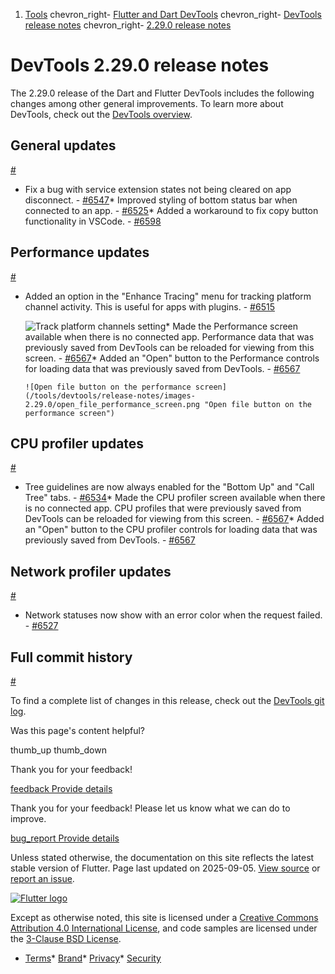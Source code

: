 1. [Tools](/tools) chevron\_right- [Flutter and Dart DevTools](/tools/devtools) chevron\_right- [DevTools release notes](/tools/devtools/release-notes) chevron\_right- [2.29.0 release notes](/tools/devtools/release-notes/release-notes-2.29.0)

DevTools 2.29.0 release notes
=============================

The 2.29.0 release of the Dart and Flutter DevTools includes the following changes among other general improvements. To learn more about DevTools, check out the [DevTools overview](https://docs.flutter.dev/tools/devtools).

General updates
---------------

[#](#general-updates)

* Fix a bug with service extension states not being cleared on app disconnect. - [#6547](https://github.com/flutter/devtools/pull/6547)* Improved styling of bottom status bar when connected to an app. - [#6525](https://github.com/flutter/devtools/pull/6525)* Added a workaround to fix copy button functionality in VSCode. - [#6598](https://github.com/flutter/devtools/pull/6598)

Performance updates
-------------------

[#](#performance-updates)

* Added an option in the "Enhance Tracing" menu for tracking platform channel activity. This is useful for apps with plugins. - [#6515](https://github.com/flutter/devtools/pull/6515)

  ![Track platform channels setting](/tools/devtools/release-notes/images-2.29.0/track_platform_channels.png "Track platform channels setting")* Made the Performance screen available when there is no connected app. Performance data that was previously saved from DevTools can be reloaded for viewing from this screen. - [#6567](https://github.com/flutter/devtools/pull/6567)* Added an "Open" button to the Performance controls for loading data that was previously saved from DevTools. - [#6567](https://github.com/flutter/devtools/pull/6567)

      ![Open file button on the performance screen](/tools/devtools/release-notes/images-2.29.0/open_file_performance_screen.png "Open file button on the performance screen")

CPU profiler updates
--------------------

[#](#cpu-profiler-updates)

* Tree guidelines are now always enabled for the "Bottom Up" and "Call Tree" tabs. - [#6534](https://github.com/flutter/devtools/pull/6534)* Made the CPU profiler screen available when there is no connected app. CPU profiles that were previously saved from DevTools can be reloaded for viewing from this screen. - [#6567](https://github.com/flutter/devtools/pull/6567)* Added an "Open" button to the CPU profiler controls for loading data that was previously saved from DevTools. - [#6567](https://github.com/flutter/devtools/pull/6567)

Network profiler updates
------------------------

[#](#network-profiler-updates)

* Network statuses now show with an error color when the request failed. - [#6527](https://github.com/flutter/devtools/pull/6527)

Full commit history
-------------------

[#](#full-commit-history)

To find a complete list of changes in this release, check out the [DevTools git log](https://github.com/flutter/devtools/tree/v2.29.0).

Was this page's content helpful?

thumb\_up thumb\_down

Thank you for your feedback!

 [feedback Provide details](https://github.com/flutter/website/issues/new?template=1_page_issue.yml&&page-url=https://docs.flutter.dev/tools/devtools/release-notes/release-notes-2.29.0/&page-source=https://github.com/flutter/website/tree/main/src/content/tools/devtools/release-notes/release-notes-2.29.0.md)

Thank you for your feedback! Please let us know what we can do to improve.

 [bug\_report Provide details](https://github.com/flutter/website/issues/new?template=1_page_issue.yml&&page-url=https://docs.flutter.dev/tools/devtools/release-notes/release-notes-2.29.0/&page-source=https://github.com/flutter/website/tree/main/src/content/tools/devtools/release-notes/release-notes-2.29.0.md)

Unless stated otherwise, the documentation on this site reflects the latest stable version of Flutter. Page last updated on 2025-09-05. [View source](https://github.com/flutter/website/tree/main/src/content/tools/devtools/release-notes/release-notes-2.29.0.md) or [report an issue](https://github.com/flutter/website/issues/new?template=1_page_issue.yml&&page-url=https://docs.flutter.dev/tools/devtools/release-notes/release-notes-2.29.0/&page-source=https://github.com/flutter/website/tree/main/src/content/tools/devtools/release-notes/release-notes-2.29.0.md "Report an issue with this page").

[![Flutter logo](/assets/images/branding/flutter/logo+text/horizontal/white.svg)](https://flutter.dev)

Except as otherwise noted, this site is licensed under a [Creative Commons Attribution 4.0 International License](https://creativecommons.org/licenses/by/4.0/), and code samples are licensed under the [3-Clause BSD License](https://opensource.org/licenses/BSD-3-Clause).

* [Terms](/tos "Terms of use")* [Brand](/brand "Brand usage guidelines")* [Privacy](https://policies.google.com/privacy "Privacy policy")* [Security](/security "Security philosophy and practices")

   